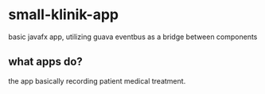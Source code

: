 # small-klinik-app
basic javafx app, utilizing guava eventbus as a bridge between components

## what apps do?
the app basically recording patient medical treatment.
